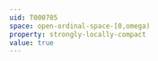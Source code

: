 ```yaml
---
uid: T000705
space: open-ordinal-space-[0,omega)
property: strongly-locally-compact
value: true
---
```

